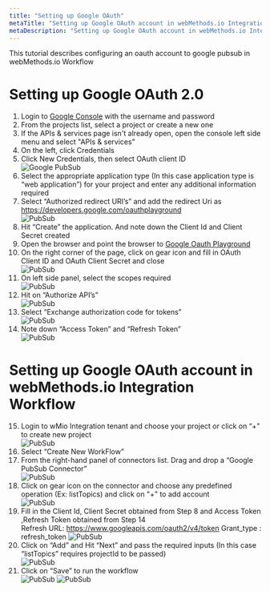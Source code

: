 ```yaml
---
title: "Setting up Google OAuth"
metaTitle: "Setting up Google OAuth account in webMethods.io Integration Workflow"
metaDescription: "Setting up Google OAuth account in webMethods.io Integration Workflow"
---
```


This tutorial describes configuring an oauth account to google pubsub in webMethods.io Workflow

# Setting up Google OAuth 2.0

1.  Login to [Google Console](https://console.cloud.google.com) with the username and password<br/>
2.  From the projects list, select a project or create a new one<br/>
3.  If the APIs & services page isn't already open, open the console left side menu and select "APIs & services"<br/>
4.  On the left, click Credentials<br/>
5.  Click New Credentials, then select OAuth client ID<br/>
![Google PubSub](images/1.png)
6.  Select the appropriate application type (In this case application type is “web application”) for your project and enter any
    additional information required<br/>
7.  Select “Authorized redirect URI’s” and add the redirect Uri as https://developers.google.com/oauthplayground<br/>
![PubSub](images/2.png)
8.  Hit “Create” the application. And note down the Client Id and Client Secret created<br/>
9.  Open the browser and point the browser to [Google Oauth Playground](https://developers.google.com/oauthplayground)<br/>
10. On the right corner of the page, click on gear icon and fill in OAuth Client ID and OAuth Client Secret and close<br/>
![PubSub](images/3.png)
11. On left side panel, select the scopes required<br/>
![PubSub](images/4.png)
12. Hit on “Authorize API’s”<br/>
![PubSub](images/5.png)
13. Select “Exchange authorization code for tokens”<br/>
![PubSub](images/6.png)
14. Note down “Access Token” and “Refresh Token”<br/>
![PubSub](images/14.png)

# Setting up Google OAuth account in webMethods.io Integration Workflow

15. Login to wMio Integration tenant and choose your project or click on “+” to create new project<br/>
![PubSub](images/7.png)
16. Select “Create New WorkFlow”
17. From the right-hand panel of connectors list. Drag and drop a “Google PubSub Connector”<br/>
![PubSub](images/8.png)
18. Click on gear icon on the connector and choose any predefined operation (Ex: listTopics) and click on "+" to add account<br/>
![PubSub](images/9.png)
19. Fill in the Client Id, Client Secret obtained from Step 8 and Access Token ,Refresh Token  obtained from Step 14<br/>
    Refresh URL:  https://www.googleapis.com/oauth2/v4/token
    Grant_type :  refresh_token
![PubSub](images/10.png)
20. Click on “Add” and Hit “Next” and pass the required inputs (In this case “listTopics” requires projectId to be passed)<br/>
![PubSub](images/11.png)
21. Click on “Save” to run the workflow<br/>
![PubSub](images/12.png)
![PubSub](images/13.png)
      

  
